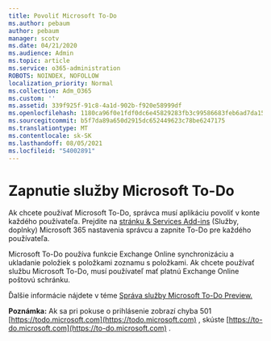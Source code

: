 ```yaml
---
title: Povoliť Microsoft To-Do
ms.author: pebaum
author: pebaum
manager: scotv
ms.date: 04/21/2020
ms.audience: Admin
ms.topic: article
ms.service: o365-administration
ROBOTS: NOINDEX, NOFOLLOW
localization_priority: Normal
ms.collection: Adm_O365
ms.custom: ''
ms.assetid: 339f925f-91c8-4a1d-902b-f920e58999df
ms.openlocfilehash: 1180ca96f0e1fdf0dc6e45829283fb3c99586683feb6ad7da1571fc05f41c48d
ms.sourcegitcommit: b5f7da89a650d2915dc652449623c78be6247175
ms.translationtype: MT
ms.contentlocale: sk-SK
ms.lasthandoff: 08/05/2021
ms.locfileid: "54002891"
---
```

# <a name="how-to-enable-microsoft-to-do"></a>Zapnutie služby Microsoft To-Do

Ak chcete používať Microsoft To-Do, správca musí aplikáciu povoliť v konte každého používateľa. Prejdite na [stránku &amp; Services Add-ins](https://portal.office.com/adminportal/home#/Settings/ServicesAndAddIns) (Služby, doplnky) Microsoft 365 nastavenia správcu a zapnite To-Do pre každého používateľa.
  
Microsoft To-Do používa funkcie Exchange Online synchronizáciu a ukladanie položiek s položkami zoznamu s položkami. Ak chcete používať službu Microsoft To-Do, musí používateľ mať platnú Exchange Online poštovú schránku.
  
Ďalšie informácie nájdete v téme [Správa služby Microsoft To-Do Preview.](https://support.office.com/article/490c1a8c-2333-4952-8125-841afadb9620.aspx)
  
 **Poznámka:** Ak sa pri pokuse o prihlásenie zobrazí chyba 501 [https://todo.microsoft.com](https://todo.microsoft.com) , skúste [https://to-do.microsoft.com](https://to-do.microsoft.com) .
  

